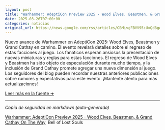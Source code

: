 ```yaml
---
layout: post
title: "Warhammer: AdeptiCon Preview 2025 - Wood Elves, Beastmen, & Grand Cathay On The Way - Bell of Lost Souls"
date: 2025-03-26T07:00:00
categories: noticias
original_url: https://news.google.com/rss/articles/CBMivgFBVV95cUxQd3gwRm9BLWpYOWxfR2JKcUpQb1NVOXNvbDc2TEdXLUEwTkxZd2lwOWZNVEt5U1g1WVBic3V2c2hrN2dKNXU0ckhadm9MTmVmNjNnOVN0RWhuQ3FqSTQ2dzlkY3lEemZHQkJUVEFFcElZOWlKV0h2V2FJaUdOVGtudWxpOGlZMXpwWDZDLU5jMV9FZ09paEtmTm9yYkJ4Q1p0RzNIeXkxdU9BUHdKVG41Rk1nMGdoZUIxOVBDYUh3?oc=5
---
```


Nuevo avance de Warhammer en AdeptiCon 2025: Wood Elves, Beastmen y Grand Cathay en camino. El evento revelará detalles sobre el regreso de estas facciones al juego. Los fanáticos esperan ansiosos la presentación de nuevas miniaturas y reglas para estas facciones. El regreso de Wood Elves y Beastmen ha sido objeto de especulación durante mucho tiempo, y la inclusión de Grand Cathay promete agregar una nueva dimensión al juego. Los seguidores del blog pueden recordar nuestras anteriores publicaciones sobre rumores y expectativas para este evento. ¡Mantente atento para más actualizaciones!

[Leer más en la fuente ➜](https://news.google.com/rss/articles/CBMivgFBVV95cUxQd3gwRm9BLWpYOWxfR2JKcUpQb1NVOXNvbDc2TEdXLUEwTkxZd2lwOWZNVEt5U1g1WVBic3V2c2hrN2dKNXU0ckhadm9MTmVmNjNnOVN0RWhuQ3FqSTQ2dzlkY3lEemZHQkJUVEFFcElZOWlKV0h2V2FJaUdOVGtudWxpOGlZMXpwWDZDLU5jMV9FZ09paEtmTm9yYkJ4Q1p0RzNIeXkxdU9BUHdKVG41Rk1nMGdoZUIxOVBDYUh3?oc=5)

---
*Copia de seguridad en markdown (auto-generada)*

[Warhammer: AdeptiCon Preview 2025 - Wood Elves, Beastmen, & Grand Cathay On The Way](https://news.google.com/rss/articles/CBMivgFBVV95cUxQd3gwRm9BLWpYOWxfR2JKcUpQb1NVOXNvbDc2TEdXLUEwTkxZd2lwOWZNVEt5U1g1WVBic3V2c2hrN2dKNXU0ckhadm9MTmVmNjNnOVN0RWhuQ3FqSTQ2dzlkY3lEemZHQkJUVEFFcElZOWlKV0h2V2FJaUdOVGtudWxpOGlZMXpwWDZDLU5jMV9FZ09paEtmTm9yYkJ4Q1p0RzNIeXkxdU9BUHdKVG41Rk1nMGdoZUIxOVBDYUh3?oc=5)  Bell of Lost Souls
